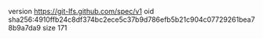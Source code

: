 version https://git-lfs.github.com/spec/v1
oid sha256:4910ffb24c8df374bc2ece5c37b9d786efb5b21c904c07729261bea78b9a7da9
size 171
